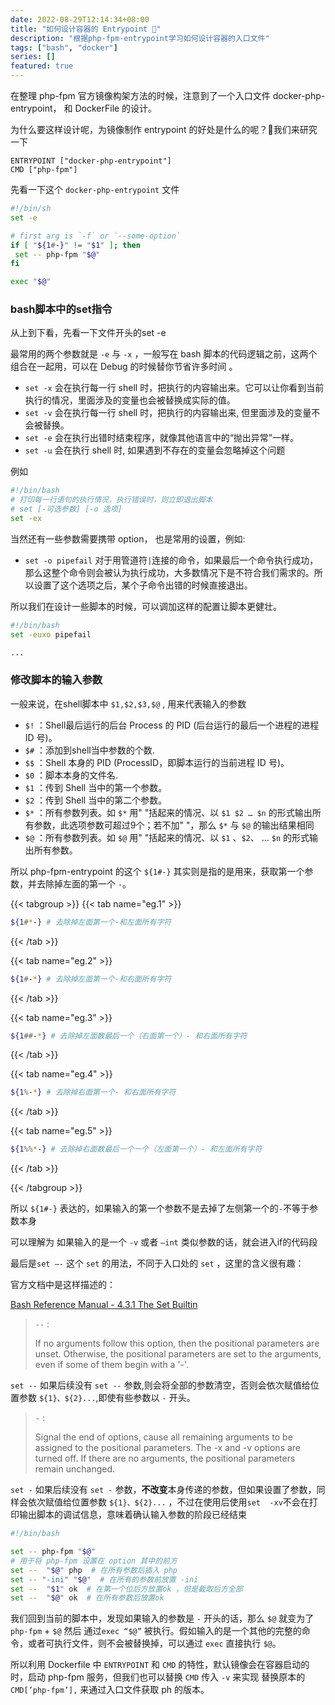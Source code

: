 ```yaml
---
date: 2022-08-29T12:14:34+08:00
title: "如何设计容器的 Entrypoint 🚪"
description: "根据php-fpm-entrypoint学习如何设计容器的入口文件"
tags: ["bash", "docker"]
series: []
featured: true
---
```



在整理 php-fpm 官方镜像构架方法的时候，注意到了一个入口文件 docker-php-entrypoint， 和 DockerFile 的设计。

为什么要这样设计呢，为镜像制作 entrypoint 的好处是什么的呢？🤔️我们来研究一下

<!--more-->

```docker
ENTRYPOINT ["docker-php-entrypoint"]
CMD ["php-fpm"]
```

先看一下这个 `docker-php-entrypoint` 文件

```bash
#!/bin/sh
set -e

# first arg is `-f` or `--some-option`
if [ "${1#-}" != "$1" ]; then
 set -- php-fpm "$@"
fi

exec "$@"
```

### bash脚本中的set指令

从上到下看，先看一下文件开头的set -e

最常用的两个参数就是 `-e` 与 `-x` ，一般写在 bash 脚本的代码逻辑之前，这两个组合在一起用，可以在 Debug 的时候替你节省许多时间 。

- `set -x` 会在执行每一行 shell 时，把执行的内容输出来。它可以让你看到当前执行的情况，里面涉及的变量也会被替换成实际的值。
- `set -v` 会在执行每一行 shell 时，把执行的内容输出来, 但里面涉及的变量不会被替换。
- `set -e` 会在执行出错时结束程序，就像其他语言中的“抛出异常”一样。
- `set -u` 会在执行 shell 时, 如果遇到不存在的变量会忽略掉这个问题

例如

```bash
#!/bin/bash
# 打印每一行语句的执行情况，执行错误时，则立即退出脚本
# set [-可选参数] [-o 选项]
set -ex
```

当然还有一些参数需要携带 option， 也是常用的设置，例如:

- `set -o pipefail` 对于用管道符`|`连接的命令，如果最后一个命令执行成功，那么这整个命令则会被认为执行成功，大多数情况下是不符合我们需求的。所以设置了这个选项之后，某个子命令出错的时候直接退出。

所以我们在设计一些脚本的时候，可以调加这样的配置让脚本更健壮。

```bash
#!/bin/bash
set -euxo pipefail

...

```

### 修改脚本的输入参数

一般来说，在shell脚本中 `$1,$2,$3,$@` , 用来代表输入的参数

- `$!` ：Shell最后运行的后台 Process 的 PID (后台运行的最后一个进程的进程 ID 号)。
- `$#` ：添加到shell当中参数的个数.
- `$$` ：Shell 本身的 PID (ProcessID，即脚本运行的当前进程 ID 号)。
- `$0` ：脚本本身的文件名.
- `$1` ：传到 Shell 当中的第一个参数。
- `$2` ：传到 Shell 当中的第二个参数。
- `$*` ：所有参数列表。如 `$*` 用" "括起来的情况、以 `$1 $2 … $n` 的形式输出所有参数，此选项参数可超过9个；若不加" "，那么 `$*` 与 `$@` 的输出结果相同
- `$@` ：所有参数列表。如 `$@` 用" "括起来的情况、以 `$1` 、`$2`、 … `$n` 的形式输出所有参数。

所以 php-fpm-entrypoint 的这个 `${1#-}` 其实则是指的是用来，获取第一个参数，并去除掉左面的第一个 `-`。


{{< tabgroup >}}
{{< tab name="eg.1" >}}

```bash
${1#*-} # 去除掉左面第一个-和左面所有字符
```

{{< /tab >}}

{{< tab name="eg.2" >}}

```bash
${1#-*} # 去除掉左面第一个-和右面所有字符
```

{{< /tab >}}

{{< tab name="eg.3" >}}

```bash
${1##-*} # 去除掉左面数最后一个（右面第一个）- 和右面所有字符
```

{{< /tab >}}

{{< tab name="eg.4" >}}

```bash
${1%-*} # 去除掉右面第一个- 和右面所有字符
```

{{< /tab >}}

{{< tab name="eg.5" >}}

```bash
${1%%*-} # 去除掉右面数最后一个一个（左面第一个）- 和左面所有字符
```

{{< /tab >}}

{{< /tabgroup >}}

所以 `${1#-}` 表达的，如果输入的第一个参数不是去掉了左侧第一个的`-`不等于参数本身

可以理解为 如果输入的是一个 `-v` 或者 `—int` 类似参数的话，就会进入if的代码段

最后是`set —-` 这个 `set` 的用法，不同于入口处的 `set` ，这里的含义很有趣：

官方文档中是这样描述的：

[Bash Reference Manual - 4.3.1 The Set Builtin](https://www.gnu.org/software/bash/manual/html_node/The-Set-Builtin.html)

> `--` :
>
> If no arguments follow this option, then the positional parameters are unset. Otherwise, the positional parameters are set to the arguments, even if some of them begin with a '-'.
>

`set --` 如果后续没有 `set --` 参数,则会将全部的参数清空，否则会依次赋值给位置参数 `${1}、${2}...`,即使有些参数以 `-` 开头。

> `-` :
>
> Signal the end of options, cause all remaining arguments to be assigned to the positional parameters. The -x and -v options are turned off. If there are no arguments, the positional parameters remain unchanged.
>

`set -` 如果后续没有 `set -` 参数，**不改变**本身传递的参数，但如果设置了参数，同样会依次赋值给位置参数 `${1}、${2}...` ，不过在使用后使用`set  -xv`不会在打印输出脚本的调试信息，意味着确认输入参数的阶段已经结束

```bash
#!/bin/bash

set -- php-fpm "$@" 
# 用于将 php-fpm 设置在 option 其中的前方
set --  "$@" php  # 在所有参数后插入 php
set -- "-ini" "$@"  # 在所有的参数前放置 -ini
set --  "$1" ok  # 在第一个位后方放置ok ，但是截取后方全部
set --  "$@" ok  # 在所有参数后放置ok
```

我们回到当前的脚本中，发现如果输入的参数是 `-` 开头的话，那么 `$@` 就变为了  `php-fpm` + `$@` 然后 通过`exec “$@”` 被执行。假如输入的是一个其他的完整的命令，或者可执行文件，则不会被替换掉，可以通过 `exec` 直接执行 `$@`。

所以利用 Dockerfile 中 `ENTRYPOINT` 和 `CMD` 的特性，默认镜像会在容器启动的时，启动 php-fpm 服务，但我们也可以替换 `CMD` 传入 `-v` 来实现 替换原本的`CMD[’php-fpm’],` 来通过入口文件获取 ph 的版本。
